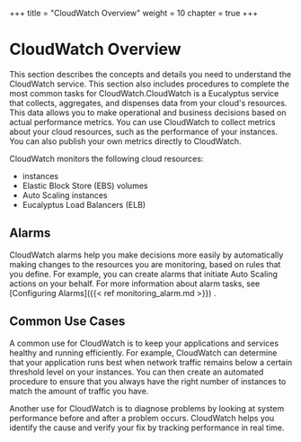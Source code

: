 +++
title = "CloudWatch Overview"
weight = 10
chapter = true
+++


# CloudWatch Overview
This section describes the concepts and details you need to understand the CloudWatch service. This section also includes procedures to complete the most common tasks for CloudWatch.CloudWatch is a Eucalyptus service that collects, aggregates, and dispenses data from your cloud's resources. This data allows you to make operational and business decisions based on actual performance metrics. You can use CloudWatch to collect metrics about your cloud resources, such as the performance of your instances. You can also publish your own metrics directly to CloudWatch. 

CloudWatch monitors the following cloud resources: 



* instances 
* Elastic Block Store (EBS) volumes 
* Auto Scaling instances 
* Eucalyptus Load Balancers (ELB) 

## Alarms
CloudWatch alarms help you make decisions more easily by automatically making changes to the resources you are monitoring, based on rules that you define. For example, you can create alarms that initiate Auto Scaling actions on your behalf. For more information about alarm tasks, see [Configuring Alarms]({{< ref monitoring_alarm.md >}}) . 


## Common Use Cases
A common use for CloudWatch is to keep your applications and services healthy and running efficiently. For example, CloudWatch can determine that your application runs best when network traffic remains below a certain threshold level on your instances. You can then create an automated procedure to ensure that you always have the right number of instances to match the amount of traffic you have. 

Another use for CloudWatch is to diagnose problems by looking at system performance before and after a problem occurs. CloudWatch helps you identify the cause and verify your fix by tracking performance in real time. 




